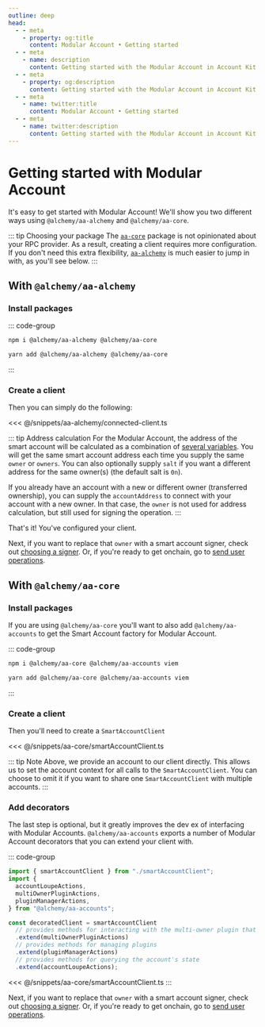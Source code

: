 ```yaml
---
outline: deep
head:
  - - meta
    - property: og:title
      content: Modular Account • Getting started
  - - meta
    - name: description
      content: Getting started with the Modular Account in Account Kit
  - - meta
    - property: og:description
      content: Getting started with the Modular Account in Account Kit
  - - meta
    - name: twitter:title
      content: Modular Account • Getting started
  - - meta
    - name: twitter:description
      content: Getting started with the Modular Account in Account Kit
---
```


# Getting started with Modular Account

It's easy to get started with Modular Account! We'll show you two different ways using `@alchemy/aa-alchemy` and `@alchemy/aa-core`.

::: tip Choosing your package
The [`aa-core`](/packages/aa-core/) package is not opinionated about your RPC provider. As a result, creating a client requires more configuration. If you don't need this extra flexibility, [`aa-alchemy`](/packages/aa-alchemy/) is much easier to jump in with, as you'll see below.
:::

## With `@alchemy/aa-alchemy`

### Install packages

::: code-group

```bash [npm]
npm i @alchemy/aa-alchemy @alchemy/aa-core
```

```bash [yarn]
yarn add @alchemy/aa-alchemy @alchemy/aa-core
```

:::

### Create a client

Then you can simply do the following:

<<< @/snippets/aa-alchemy/connected-client.ts

::: tip Address calculation
For the Modular Account, the address of the smart account will be calculated as a combination of [several variables](https://github.com/alchemyplatform/modular-account/blob/74fe1bfa056bbd41c933990fca0598c8cc3e90e8/src/factory/MultiOwnerModularAccountFactory.sol#L66-L71). You will get the same smart account address each time you supply the same `owner` or `owners`. You can also optionally supply `salt` if you want a different address for the same owner(s) (the default salt is `0n`).

If you already have an account with a new or different owner (transferred ownership), you can supply the `accountAddress` to connect with your account with a new owner. In that case, the `owner` is not used for address calculation, but still used for signing the operation.
:::

That's it! You've configured your client.

Next, if you want to replace that `owner` with a smart account signer, check out [choosing a signer](/signers/choosing-a-signer). Or, if you're ready to get onchain, go to [send user operations](/using-smart-accounts/send-user-operations).

## With `@alchemy/aa-core`

### Install packages

If you are using `@alchemy/aa-core` you'll want to also add `@alchemy/aa-accounts` to get the Smart Account factory for Modular Account.

::: code-group

```bash [npm]
npm i @alchemy/aa-core @alchemy/aa-accounts viem
```

```bash [yarn]
yarn add @alchemy/aa-core @alchemy/aa-accounts viem
```

:::

### Create a client

Then you'll need to create a `SmartAccountClient`

<<< @/snippets/aa-core/smartAccountClient.ts

::: tip Note
Above, we provide an account to our client directly. This allows us to set the account context for all calls to the `SmartAccountClient`. You can choose to omit it if you want to share one `SmartAccountClient` with multiple accounts.
:::

### Add decorators

The last step is optional, but it greatly improves the dev ex of interfacing with Modular Accounts. `@alchemy/aa-accounts` exports a number of Modular Account decorators that you can extend your client with.

::: code-group

```ts
import { smartAccountClient } from "./smartAccountClient";
import {
  accountLoupeActions,
  multiOwnerPluginActions,
  pluginManagerActions,
} from "@alchemy/aa-accounts";

const decoratedClient = smartAccountClient
  // provides methods for interacting with the multi-owner plugin that is installed by default
  .extend(multiOwnerPluginActions)
  // provides methods for managing plugins
  .extend(pluginManagerActions)
  // provides methods for querying the account's state
  .extend(accountLoupeActions);
```

<<< @/snippets/aa-core/smartAccountClient.ts
:::

Next, if you want to replace that `owner` with a smart account signer, check out [choosing a signer](/signers/choosing-a-signer). Or, if you're ready to get onchain, go to [send user operations](/using-smart-accounts/send-user-operations).
